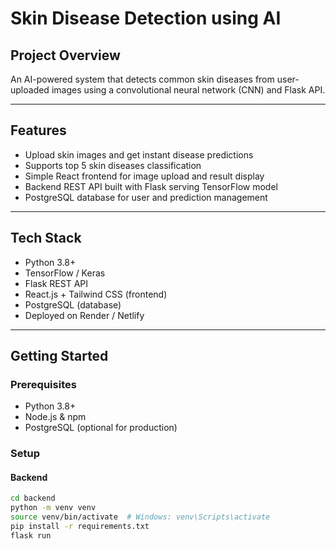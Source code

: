 # Skin Disease Detection using AI

## Project Overview
An AI-powered system that detects common skin diseases from user-uploaded images using a convolutional neural network (CNN) and Flask API.

---

## Features
- Upload skin images and get instant disease predictions  
- Supports top 5 skin diseases classification  
- Simple React frontend for image upload and result display  
- Backend REST API built with Flask serving TensorFlow model  
- PostgreSQL database for user and prediction management

---

## Tech Stack
- Python 3.8+  
- TensorFlow / Keras  
- Flask REST API  
- React.js + Tailwind CSS (frontend)  
- PostgreSQL (database)  
- Deployed on Render / Netlify

---

## Getting Started

### Prerequisites
- Python 3.8+  
- Node.js & npm  
- PostgreSQL (optional for production)

### Setup

#### Backend
```bash
cd backend
python -m venv venv
source venv/bin/activate  # Windows: venv\Scripts\activate
pip install -r requirements.txt
flask run
